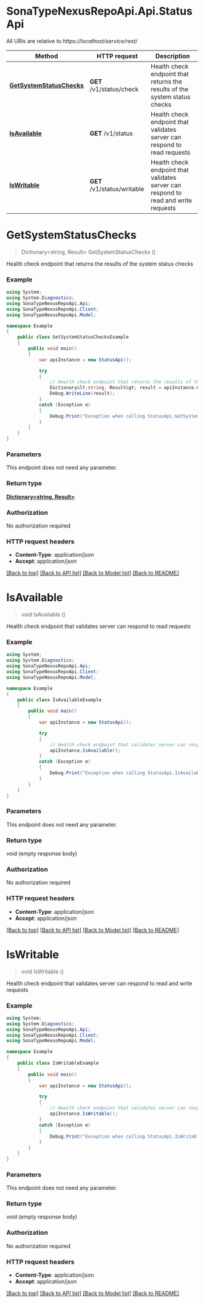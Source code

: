 # SonaTypeNexusRepoApi.Api.StatusApi

All URIs are relative to *https://localhost/service/rest/*

Method | HTTP request | Description
------------- | ------------- | -------------
[**GetSystemStatusChecks**](StatusApi.md#getsystemstatuschecks) | **GET** /v1/status/check | Health check endpoint that returns the results of the system status checks
[**IsAvailable**](StatusApi.md#isavailable) | **GET** /v1/status | Health check endpoint that validates server can respond to read requests
[**IsWritable**](StatusApi.md#iswritable) | **GET** /v1/status/writable | Health check endpoint that validates server can respond to read and write requests


<a name="getsystemstatuschecks"></a>
# **GetSystemStatusChecks**
> Dictionary<string, Result> GetSystemStatusChecks ()

Health check endpoint that returns the results of the system status checks

### Example
```csharp
using System;
using System.Diagnostics;
using SonaTypeNexusRepoApi.Api;
using SonaTypeNexusRepoApi.Client;
using SonaTypeNexusRepoApi.Model;

namespace Example
{
    public class GetSystemStatusChecksExample
    {
        public void main()
        {
            var apiInstance = new StatusApi();

            try
            {
                // Health check endpoint that returns the results of the system status checks
                Dictionary&lt;string, Result&gt; result = apiInstance.GetSystemStatusChecks();
                Debug.WriteLine(result);
            }
            catch (Exception e)
            {
                Debug.Print("Exception when calling StatusApi.GetSystemStatusChecks: " + e.Message );
            }
        }
    }
}
```

### Parameters
This endpoint does not need any parameter.

### Return type

[**Dictionary<string, Result>**](Result.md)

### Authorization

No authorization required

### HTTP request headers

 - **Content-Type**: application/json
 - **Accept**: application/json

[[Back to top]](#) [[Back to API list]](../README.md#documentation-for-api-endpoints) [[Back to Model list]](../README.md#documentation-for-models) [[Back to README]](../README.md)

<a name="isavailable"></a>
# **IsAvailable**
> void IsAvailable ()

Health check endpoint that validates server can respond to read requests

### Example
```csharp
using System;
using System.Diagnostics;
using SonaTypeNexusRepoApi.Api;
using SonaTypeNexusRepoApi.Client;
using SonaTypeNexusRepoApi.Model;

namespace Example
{
    public class IsAvailableExample
    {
        public void main()
        {
            var apiInstance = new StatusApi();

            try
            {
                // Health check endpoint that validates server can respond to read requests
                apiInstance.IsAvailable();
            }
            catch (Exception e)
            {
                Debug.Print("Exception when calling StatusApi.IsAvailable: " + e.Message );
            }
        }
    }
}
```

### Parameters
This endpoint does not need any parameter.

### Return type

void (empty response body)

### Authorization

No authorization required

### HTTP request headers

 - **Content-Type**: application/json
 - **Accept**: application/json

[[Back to top]](#) [[Back to API list]](../README.md#documentation-for-api-endpoints) [[Back to Model list]](../README.md#documentation-for-models) [[Back to README]](../README.md)

<a name="iswritable"></a>
# **IsWritable**
> void IsWritable ()

Health check endpoint that validates server can respond to read and write requests

### Example
```csharp
using System;
using System.Diagnostics;
using SonaTypeNexusRepoApi.Api;
using SonaTypeNexusRepoApi.Client;
using SonaTypeNexusRepoApi.Model;

namespace Example
{
    public class IsWritableExample
    {
        public void main()
        {
            var apiInstance = new StatusApi();

            try
            {
                // Health check endpoint that validates server can respond to read and write requests
                apiInstance.IsWritable();
            }
            catch (Exception e)
            {
                Debug.Print("Exception when calling StatusApi.IsWritable: " + e.Message );
            }
        }
    }
}
```

### Parameters
This endpoint does not need any parameter.

### Return type

void (empty response body)

### Authorization

No authorization required

### HTTP request headers

 - **Content-Type**: application/json
 - **Accept**: application/json

[[Back to top]](#) [[Back to API list]](../README.md#documentation-for-api-endpoints) [[Back to Model list]](../README.md#documentation-for-models) [[Back to README]](../README.md)

